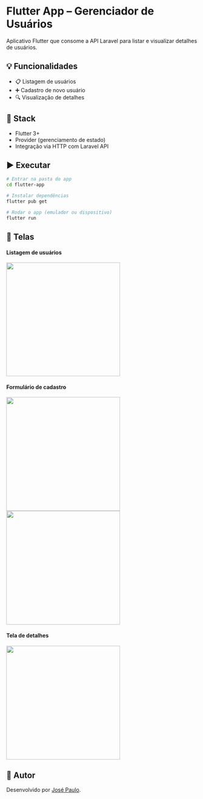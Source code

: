 # Flutter App – Gerenciador de Usuários

Aplicativo Flutter que consome a API Laravel para listar e visualizar detalhes de usuários.

## 💡 Funcionalidades

- 📋 Listagem de usuários
- ➕ Cadastro de novo usuário
- 🔍 Visualização de detalhes

## 🧱 Stack

- Flutter 3+
- Provider (gerenciamento de estado)
- Integração via HTTP com Laravel API

## ▶️ Executar

```bash
# Entrar na pasta do app
cd flutter-app

# Instalar dependências
flutter pub get

# Rodar o app (emulador ou dispositivo)
flutter run
```

## 📸 Telas

#### Listagem de usuários

<img src="https://github.com/user-attachments/assets/031f5716-1a1e-4344-b515-2a5417fe43f9" width="300"/>

#### Formulário de cadastro

<img src="https://github.com/user-attachments/assets/40f41fb7-0e5d-47c3-8c7c-9d0f03331104" width="300"/>
<img src="https://github.com/user-attachments/assets/304d8077-4f15-4336-b156-4e061c4c122b" width="300"/>

#### Tela de detalhes

<img src="https://github.com/user-attachments/assets/eade328d-b466-46d5-8c98-6197260f37cf" width="300"/>


## 🧑 Autor

Desenvolvido por [José Paulo](https://www.linkedin.com/in/jose-paulo-oliveira-filho/).
